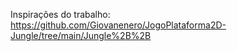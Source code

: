 Inspirações do trabalho:
https://github.com/Giovanenero/JogoPlataforma2D-Jungle/tree/main/Jungle%2B%2B